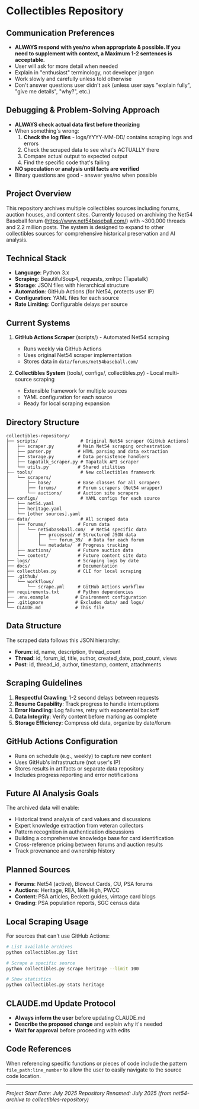# Collectibles Repository

## Communication Preferences
- **ALWAYS respond with yes/no when appropriate & possible. If you need to supplement with context, a Maximum 1-2 sentences is acceptable.**
- User will ask for more detail when needed
- Explain in "enthusiast" terminology, not developer jargon
- Work slowly and carefully unless told otherwise
- Don't answer questions user didn't ask (unless user says "explain fully", "give me details", "why?", etc.)

## Debugging & Problem-Solving Approach
- **ALWAYS check actual data first before theorizing**
- When something's wrong:
  1. **Check the log files** - logs/YYYY-MM-DD/ contains scraping logs and errors
  2. Check the scraped data to see what's ACTUALLY there
  3. Compare actual output to expected output
  4. Find the specific code that's failing
- **NO speculation or analysis until facts are verified**
- Binary questions are good - answer yes/no when possible

## Project Overview
This repository archives multiple collectibles sources including forums, auction houses, and content sites. Currently focused on archiving the Net54 Baseball forum (https://www.net54baseball.com/) with ~300,000 threads and 2.2 million posts. The system is designed to expand to other collectibles sources for comprehensive historical preservation and AI analysis.

## Technical Stack
- **Language**: Python 3.x
- **Scraping**: BeautifulSoup4, requests, xmlrpc (Tapatalk)
- **Storage**: JSON files with hierarchical structure
- **Automation**: GitHub Actions (for Net54, protects user IP)
- **Configuration**: YAML files for each source
- **Rate Limiting**: Configurable delays per source

## Current Systems
1. **GitHub Actions Scraper** (scripts/) - Automated Net54 scraping
   - Runs weekly via GitHub Actions
   - Uses original Net54 scraper implementation
   - Stores data in `data/forums/net54baseball.com/`

2. **Collectibles System** (tools/, configs/, collectibles.py) - Local multi-source scraping
   - Extensible framework for multiple sources
   - YAML configuration for each source
   - Ready for local scraping expansion

## Directory Structure
```
collectibles-repository/
├── scripts/                # Original Net54 scraper (GitHub Actions)
│   ├── scraper.py         # Main Net54 scraping orchestration
│   ├── parser.py          # HTML parsing and data extraction
│   ├── storage.py         # Data persistence handlers
│   ├── tapatalk_scraper.py # Tapatalk API scraper
│   └── utils.py           # Shared utilities
├── tools/                  # New collectibles framework
│   └── scrapers/
│       ├── base/          # Base classes for all scrapers
│       ├── forums/        # Forum scrapers (Net54 wrapper)
│       └── auctions/      # Auction site scrapers
├── configs/                # YAML configs for each source
│   ├── net54.yaml
│   ├── heritage.yaml
│   └── [other sources].yaml
├── data/                   # All scraped data
│   ├── forums/            # Forum data
│   │   └── net54baseball.com/  # Net54 specific data
│   │       ├── processed/ # Structured JSON data
│   │       │   └── forum_39/  # Data for each forum
│   │       └── metadata/  # Progress tracking
│   ├── auctions/          # Future auction data
│   └── content/           # Future content site data
├── logs/                  # Scraping logs by date
├── docs/                  # Documentation
├── collectibles.py        # CLI for local scraping
├── .github/
│   └── workflows/
│       └── scrape.yml     # GitHub Actions workflow
├── requirements.txt       # Python dependencies
├── .env.example          # Environment configuration
├── .gitignore            # Excludes data/ and logs/
└── CLAUDE.md             # This file
```

## Data Structure
The scraped data follows this JSON hierarchy:
- **Forum**: id, name, description, thread_count
- **Thread**: id, forum_id, title, author, created_date, post_count, views
- **Post**: id, thread_id, author, timestamp, content, attachments

## Scraping Guidelines
1. **Respectful Crawling**: 1-2 second delays between requests
2. **Resume Capability**: Track progress to handle interruptions
3. **Error Handling**: Log failures, retry with exponential backoff
4. **Data Integrity**: Verify content before marking as complete
5. **Storage Efficiency**: Compress old data, organize by date/forum

## GitHub Actions Configuration
- Runs on schedule (e.g., weekly) to capture new content
- Uses GitHub's infrastructure (not user's IP)
- Stores results in artifacts or separate data repository
- Includes progress reporting and error notifications

## Future AI Analysis Goals
The archived data will enable:
- Historical trend analysis of card values and discussions
- Expert knowledge extraction from veteran collectors
- Pattern recognition in authentication discussions
- Building a comprehensive knowledge base for card identification
- Cross-reference pricing between forums and auction results
- Track provenance and ownership history

## Planned Sources
- **Forums**: Net54 (active), Blowout Cards, CU, PSA forums
- **Auctions**: Heritage, REA, Mile High, PWCC
- **Content**: PSA articles, Beckett guides, vintage card blogs
- **Grading**: PSA population reports, SGC census data

## Local Scraping Usage
For sources that can't use GitHub Actions:
```bash
# List available archives
python collectibles.py list

# Scrape a specific source
python collectibles.py scrape heritage --limit 100

# Show statistics
python collectibles.py stats heritage
```

## CLAUDE.md Update Protocol
- **Always inform the user** before updating CLAUDE.md
- **Describe the proposed change** and explain why it's needed
- **Wait for approval** before proceeding with edits

## Code References
When referencing specific functions or pieces of code include the pattern `file_path:line_number` to allow the user to easily navigate to the source code location.

---
*Project Start Date: July 2025*
*Repository Renamed: July 2025 (from net54-archive to collectibles-repository)*